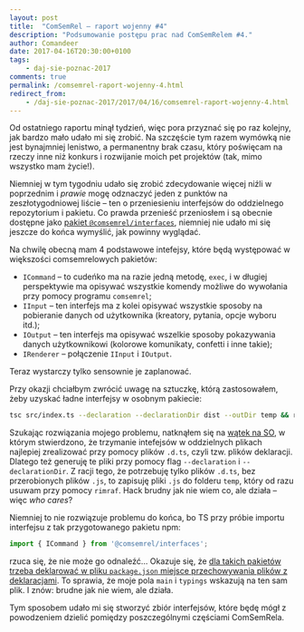 ```yaml
---
layout: post
title:  "ComSemRel – raport wojenny #4"
description: "Podsumowanie postępu prac nad ComSemRelem #4."
author: Comandeer
date: 2017-04-16T20:30:00+0100
tags:
    - daj-sie-poznac-2017
comments: true
permalink: /comsemrel-raport-wojenny-4.html
redirect_from:
    - /daj-sie-poznac-2017/2017/04/16/comsemrel-raport-wojenny-4.html
---
```


Od ostatniego raportu minął tydzień, więc pora przyznać się po raz kolejny, jak bardzo mało udało mi się zrobić. Na szczęście tym razem wymówką nie jest bynajmniej lenistwo, a permanentny brak czasu, który poświęcam na rzeczy inne niż konkurs i rozwijanie moich pet projektów (tak, mimo wszystko mam życie!).<!--more-->

Niemniej w tym tygodniu udało się zrobić zdecydowanie więcej niźli w poprzednim i _prawie_ mogę odznaczyć jeden z punktów na zeszłotygodniowej liście – ten o przeniesieniu interfejsów do oddzielnego repozytorium i pakietu. Co prawda przenieść przeniosłem i są obecnie dostępne jako [pakiet `@comsemrel/interfaces`](https://www.npmjs.com/package/@comsemrel/interfaces), niemniej nie udało mi się jeszcze do końca wymyślić, jak powinny wyglądać.

Na chwilę obecną mam 4 podstawowe intefejsy, które będą występować w większości comsemrelowych pakietów:

*   `ICommand` – to cudeńko ma na razie jedną metodę, `exec`, i w długiej perspektywie ma opisywać wszystkie komendy możliwe do wywołania przy pomocy programu `comsemrel`;
*   `IInput` – ten interfejs ma z kolei opisywać wszystkie sposoby na pobieranie danych od użytkownika (kreatory, pytania, opcje wyboru itd.);
*   `IOutput` – ten interfejs ma opisywać wszelkie sposoby pokazywania danych użytkownikowi (kolorowe komunikaty, confetti i inne takie);
*   `IRenderer` – połączenie `IInput` i `IOutput`.

Teraz wystarczy tylko sensownie je zaplanować.

Przy okazji chciałbym zwrócić uwagę na sztuczkę, którą zastosowałem, żeby uzyskać ładne interfejsy w osobnym pakiecie:

```bash
tsc src/index.ts --declaration --declarationDir dist --outDir temp && rimraf temp
```

Szukając rozwiązania mojego problemu, natknąłem się na [wątek na SO](http://stackoverflow.com/questions/35490195/declaring-interfaces-in-separate-files), w którym stwierdzono, że trzymanie intefejsów w oddzielnych plikach najlepiej zrealizować przy pomocy plików `.d.ts`, czyli tzw. plików deklaracji. Dlatego też generuję te pliki przy pomocy flag `--declaration` i `--declarationDir`. Z racji tego, że potrzebuję tylko plików `.d.ts`, bez przerobionych plików `.js`, to zapisuję pliki `.js` do folderu `temp`, który od razu usuwam przy pomocy `rimraf`. Hack brudny jak nie wiem co, ale działa – więc _who cares_?

Niemniej to nie rozwiązuje problemu do końca, bo TS przy próbie importu interfejsu z tak przygotowanego pakietu npm:

```javascript
import { ICommand } from '@comsemrel/interfaces';
```

rzuca się, że nie może go odnaleźć… Okazuje się, że [dla takich pakietów trzeba deklarować w pliku `package.json` miejsce przechowywania plików z deklaracjami](https://www.typescriptlang.org/docs/handbook/declaration-files/publishing.html#including-declarations-in-your-npm-package). To sprawia, że moje pola `main` i `typings` wskazują na ten sam plik. I znów: brudne jak nie wiem, ale działa.

Tym sposobem udało mi się stworzyć zbiór interfejsów, które będę mógł z powodzeniem dzielić pomiędzy poszczególnymi częściami ComSemRela.
